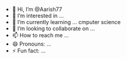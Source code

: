 - 👋 Hi, I’m @Aarish77
- 👀 I’m interested in ... 
- 🌱 I’m currently learning ... cmputer science
- 💞️ I’m looking to collaborate on ...
- 📫 How to reach me ...
- 😄 Pronouns: ...
- ⚡ Fun fact: ...

<!---
Aarish77/Aarish77 is a ✨ special ✨ repository because its `README.md` (this file) appears on your GitHub profile.
You can click the Preview link to take a look at your changes.
--->
